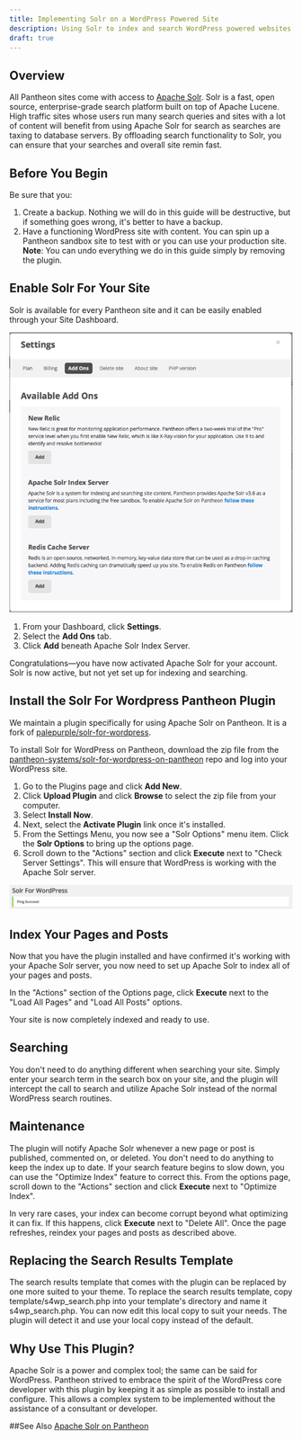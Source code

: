```yaml
---
title: Implementing Solr on a WordPress Powered Site
description: Using Solr to index and search WordPress powered websites
draft: true
---
```

## Overview  
All Pantheon sites come with access to [Apache Solr](http://lucene.apache.org/solr/ "Apache Solr home page"). Solr is a fast, open source, enterprise-grade search platform built on top of Apache Lucene. High traffic sites whose users run many search queries and sites with a lot of content will benefit from using Apache Solr for search as searches are taxing to database servers. By offloading search functionality to Solr, you can ensure that your searches and  overall site remin fast.


## Before You Begin  
Be sure that you:  
1. Create a backup. Nothing we will do in this guide will be destructive, but if something goes wrong, it's better to have a backup.  
2. Have a functioning WordPress site with content. You can spin up a Pantheon sandbox site to test with or you can use your production site.   
**Note**: You can undo everything we do in this guide simply by removing the plugin. 

## Enable Solr For Your Site
Solr is available for every Pantheon site and it can be easily enabled through your Site Dashboard.

![Screen shot of the Add Ons tab in the Pantheon dashboard](/source/docs/assets/images/pantheon-dashboard-add-ons.png)

1. From your Dashboard, click **Settings**.
1. Select the **Add Ons** tab.
1. Click **Add** beneath Apache Solr Index Server.

Congratulations&mdash;you have now activated Apache Solr for your account. Solr is now active, but not yet set up for indexing and searching.

## Install the Solr For Wordpress Pantheon Plugin
We maintain a plugin specifically for using Apache Solr on Pantheon. It is a fork of [palepurple/solr-for-wordpress](https://github.com/palepurple/solr-for-wordpress "PalePurple's Solr for WordPress repo").  

To install Solr for WordPress on Pantheon, download the zip file from the [pantheon-systems/solr-for-wordpress-on-pantheon](https://github.com/calevans/solr-for-wordpress-on-pantheon) repo and log into your WordPress site.

1. Go to the Plugins page and click **Add New**.
2. Click **Upload Plugin** and click **Browse** to select the zip file from your computer. 
3. Select **Install Now**.
4. Next, select the **Activate Plugin** link once it's installed.
5. From the Settings Menu, you now see a "Solr Options" menu item. Click the **Solr Options** to bring up the options page.
6. Scroll down to the "Actions" section and click **Execute** next to "Check Server Settings". This will ensure that WordPress is working with the Apache Solr server.   

![Screen shot of the Solr for WordPress on Pantheon plugin successfully pinging the Apache Solr server](/source/docs/assets/images/wordpress-solr-ping-success.png)

## Index Your Pages and Posts
Now that you have the plugin installed and have confirmed it's working with your Apache Solr server, you now need to set up Apache Solr to index all of your pages and posts. 

In the "Actions" section of the Options page, click **Execute** next to the "Load All Pages" and "Load All Posts" options.

Your site is now completely indexed and ready to use.

## Searching
You don't need to do anything different when searching your site.  Simply enter your search term in the search box on your site, and the plugin will intercept the call to search and utilize Apache Solr instead of the normal WordPress search routines.

## Maintenance
The plugin will notify Apache Solr whenever a new page or post is published, commented on, or deleted.  You don't need to do anything to keep the index up to date. If your search feature begins to slow down, you can use the "Optimize Index" feature to correct this. From the options page, scroll down to the "Actions" section and click **Execute** next to "Optimize Index".

In very rare cases, your index can become corrupt beyond what optimizing it can fix. If this happens, click **Execute** next to "Delete All". Once the page refreshes, reindex your pages and posts as described above.

## Replacing the Search Results Template
The search results template that comes with the plugin can be replaced by one more suited to your theme. To replace the search results template, copy template/s4wp_search.php into your template's directory and name it s4wp_search.php. You can now edit this local copy to suit your needs. The plugin will detect it and use your local copy instead of the default.

## Why Use This Plugin?
Apache Solr is a power and complex tool; the same can be said for WordPress. Pantheon strived to embrace the spirit of the WordPress core developer with this plugin by keeping it as simple as possible to install and configure. This allows a complex system to be implemented without the assistance of a consultant or developer.


##See Also
[Apache Solr on Pantheon](/docs/articles/sites/apache-solr/)
